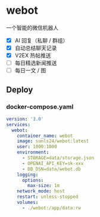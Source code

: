 # webot

一个智能的微信机器人

- [x] AI 回复（私聊 / 群组）
- [x] 自动总结聊天记录
- [x] V2EX 热帖推送
- [ ] 每日精选新闻推送
- [ ] 每日一文 / 图

## Deploy

### docker-compose.yaml

```yaml
version: '3.0'
services:
  webot:
    container_name: webot
    image: sunls24/webot:latest
    user: 1000:1000
    environment:
      - STORAGE=data/storage.json
      - OPENAI_API_KEY=sk-xxx
      - DB_DSN=data/webot.db
    logging:
      options:
        max-size: 1m
    network_mode: host
    restart: unless-stopped
    volumes:
      - ./webot:/app/data:rw
```